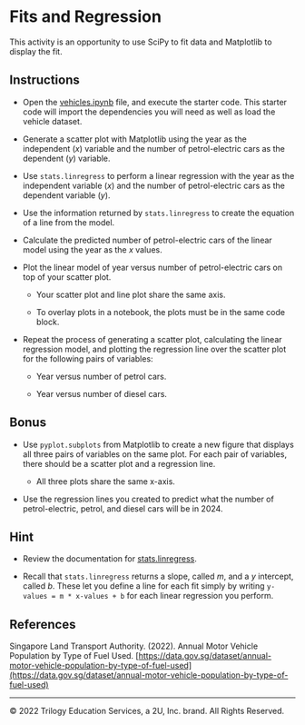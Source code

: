 # Fits and Regression

This activity is an opportunity to use SciPy to fit data and Matplotlib to display the fit.

## Instructions

* Open the [vehicles.ipynb](Unsolved/vehicles.ipynb) file, and execute the starter code. This starter code will import the dependencies you will need as well as load the vehicle dataset.

* Generate a scatter plot with Matplotlib using the year as the independent (*x*) variable and the number of petrol-electric cars as the dependent (*y*) variable.

* Use `stats.linregress` to perform a linear regression with the year as the independent variable (*x*) and the number of petrol-electric cars as the dependent variable (*y*).

* Use the information returned by `stats.linregress` to create the equation of a line from the model.

* Calculate the predicted number of petrol-electric cars of the linear model using the year as the *x* values.

* Plot the linear model of year versus number of petrol-electric cars on top of your scatter plot.

  * Your scatter plot and line plot share the same axis.

  * To overlay plots in a notebook, the plots must be in the same code block.

* Repeat the process of generating a scatter plot, calculating the linear regression model, and plotting the regression line over the scatter plot for the following pairs of variables:

  * Year versus number of petrol cars.

  * Year versus number of diesel cars.

## Bonus

* Use `pyplot.subplots` from Matplotlib to create a new figure that displays all three pairs of variables on the same plot. For each pair of variables, there should be a scatter plot and a regression line.

  * All three plots share the same x-axis.

* Use the regression lines you created to predict what the number of petrol-electric, petrol, and diesel cars will be in 2024.

## Hint

* Review the documentation for [stats.linregress](https://docs.scipy.org/doc/scipy/reference/generated/scipy.stats.linregress.html).

* Recall that `stats.linregress` returns a slope, called *m*, and a *y* intercept, called *b*. These let you define a line for each fit simply by writing `y-values = m * x-values + b` for each linear regression you perform.

## References

Singapore Land Transport Authority. (2022). Annual Motor Vehicle Population by Type of Fuel Used. [https://data.gov.sg/dataset/annual-motor-vehicle-population-by-type-of-fuel-used](https://data.gov.sg/dataset/annual-motor-vehicle-population-by-type-of-fuel-used)

- - -

© 2022 Trilogy Education Services, a 2U, Inc. brand. All Rights Reserved.
